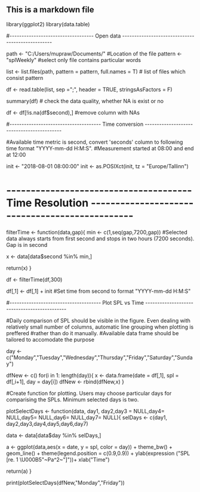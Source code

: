 ## This is a markdown file

library(ggplot2)
library(data.table)

#----------------------------------- Open data -------------------------------------------------

path <- "C:/Users/mupraw/Documents/"  #Location of the file
pattern <- "splWeekly"                #select only file contains particular words

list <- list.files(path, pattern = pattern, full.names = T)   # list of files which consist pattern


df <- read.table(list, sep =";", 
            header = TRUE,
            stringsAsFactors = F)

summary(df) # check the data quality, whether NA is exist or no

df <- df[!is.na(df$second),]   #remove column with NAs

#-------------------------------------- Time conversion -------------------------------------------

#Available time metric  is second, convert 'seconds' column to following time format "YYYY-mm-dd H:M:S".
#Measurement started at 08:00 and end at 12:00

init <- "2018-08-01 08:00:00"
init <- as.POSIXct(init, tz = "Europe/Tallinn")


# -------------------------------------- Time Resolution -----------------------------------------------

filterTime <- function(data,gap){
  min <- c(1,seq(gap,7200,gap)) #Selected data always starts from first second and stops in two hours (7200 seconds). Gap is in second
  
  x <- data[data$second %in% min,]
  
  return(x)
}
  

df <- filterTime(df,300)

df[,1] <- df[,1] + init      #Set time from second to format "YYYY-mm-dd H:M:S"



#-------------------------------------- Plot SPL vs Time ---------------------------------------------

#Daily comparison of SPL should be visible in the figure. Even dealing with relatively small number of columns, automatic line grouping when plotting is preffered 
#rather than do it manually.
#Available data frame should be tailored to accomodate the purpose

day <- c("Monday","Tuesday","Wednesday","Thursday","Friday","Saturday","Sunday")

dfNew <- c()
for(i in 1: length(day)){
  x <- data.frame(date = df[,1], spl = df[,i+1], day = day[i])
  dfNew <- rbind(dfNew,x)
}



#Create function for plotting. Users may choose particular days for comparising the SPLs. Minimum selected days is two.

plotSelectDays <- function(data, day1, day2,day3 = NULL,day4= NULL,day5= NULL,day6= NULL,day7= NULL){
  selDays <- c(day1, day2,day3,day4,day5,day6,day7)
  
  data <- data[data$day %in% selDays,]
  
a <-  ggplot(data,aes(x = date, y = spl, color = day)) + theme_bw() +
    geom_line() + theme(legend.position = c(0.9,0.9)) +
  ylab(expression ("SPL  [re. 1 \U000B5"~Pa^2~"]"))+
  xlab("Time")
  

return(a)
}


print(plotSelectDays(dfNew,"Monday","Friday"))

